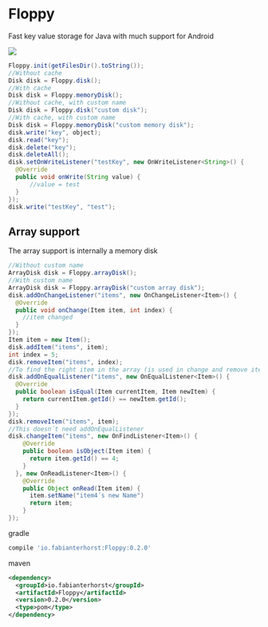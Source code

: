# Floppy
Fast key value storage for Java with much support for Android

<a href="http://www.methodscount.com/?lib=io.fabianterhorst%3AFloppy%3A0.2.3"><img src="https://img.shields.io/badge/Methods and size-core: 107 | deps: 1760 | 11 KB-e91e63.svg"/></a>


```java
Floppy.init(getFilesDir().toString());
//Without cache
Disk disk = Floppy.disk();
//With cache
Disk disk = Floppy.memoryDisk();
//Without cache, with custom name
Disk disk = Floppy.disk("custom disk");
//With cache, with custom name
Disk disk = Floppy.memoryDisk("custom memory disk");
disk.write("key", object);
disk.read("key");
disk.delete("key");
disk.deleteAll();
disk.setOnWriteListener("testKey", new OnWriteListener<String>() {
  @Override
  public void onWrite(String value) {
      //value = test
  }
});
disk.write("testKey", "test");
```
## Array support
The array support is internally a memory disk
```java
//Without custom name
ArrayDisk disk = Floppy.arrayDisk();
//With custom name
ArrayDisk disk = Floppy.arrayDisk("custom array disk");
disk.addOnChangeListener("items", new OnChangeListener<Item>() {
  @Override
  public void onChange(Item item, int index) {
    //item changed
  }
});
Item item = new Item();
disk.addItem("items", item);
int index = 5;
disk.removeItem("items", index);
//To find the right item in the array (is used in change and remove item)
disk.addOnEqualListener("items", new OnEqualListener<Item>() {
  @Override
  public boolean isEqual(Item currentItem, Item newItem) {
    return currentItem.getId() == newItem.getId();
  }
});
disk.removeItem("items", item);
//This doesn´t need addOnEqualListener
disk.changeItem("items", new OnFindListener<Item>() {
    @Override
    public boolean isObject(Item item) {
      return item.getId() == 4;
    }
  }, new OnReadListener<Item>() {
    @Override
    public Object onRead(Item item) {
      item.setName("item4´s new Name")
      return item;
    }
});
```

gradle
```groovy
compile 'io.fabianterhorst:Floppy:0.2.0'
```

maven
```xml
<dependency>
  <groupId>io.fabianterhorst</groupId>
  <artifactId>Floppy</artifactId>
  <version>0.2.0</version>
  <type>pom</type>
</dependency>
```
